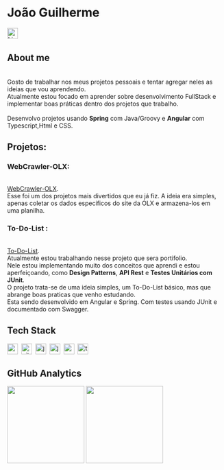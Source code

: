 # João Guilherme
<a href="https://www.linkedin.com/in/joaogacanuto" target="_blank"><img src="https://img.shields.io/badge/LinkedIn-0077B5?style=flat&logo=linkedin&logoColor=white" alt="LinkedIn Badge" height="25"></a>&nbsp;

## About me
<br>Gosto de trabalhar nos meus projetos pessoais e tentar agregar neles as ideias que vou aprendendo. 
<br>Atualmente estou focado em aprender sobre desenvolvimento FullStack e implementar boas práticas dentro dos projetos que trabalho.  
<br>Desenvolvo projetos usando **Spring** com Java/Groovy e **Angular** com Typescript,Html e CSS. 

## Projetos:

### WebCrawler-OLX:
<br> [WebCrawler-OLX](https://github.com/joaocanuto/WebCrawler-Projects).
<br>Esse foi um dos projetos mais divertidos que eu já fiz. A ideia era simples, apenas coletar os dados especificos do site da OLX e armazena-los em uma planilha.

### To-Do-List :
<br>[To-Do-List](https://github.com/joaocanuto/To-Do-List).
<br>Atualmente estou trabalhando nesse projeto que sera portifolio.
<br>Nele estou implementando muito dos conceitos que aprendi e estou aperfeiçoando, como **Design Patterns**, **API Rest** e **Testes Unitários com JUnit**.
<br>O projeto trata-se de uma ideia simples, um To-Do-List básico, mas que abrange boas praticas que venho estudando.
<br>Esta sendo desenvolvido em Angular e Spring. Com testes usando JUnit e documentado com Swagger.

## Tech Stack
<img src="https://img.shields.io/badge/C++-05122A?style=flat&logo=c%2B%2B&" alt="c++ Badge" height="25">&nbsp;
<img src="https://img.shields.io/badge/Git-05122A?style=flat&logo=git" alt="git Badge" height="25">&nbsp;
<img src="https://img.shields.io/badge/Java-05122A?style=flat&logo=java" alt="java Badge" height="25">&nbsp;
<img src="https://img.shields.io/badge/Javascript-05122A?style=flat&logo=javascript" alt="javascript Badge" height="25">&nbsp;
<img src="https://img.shields.io/badge/Postgresql-05122A?style=flat&logo=postgresql" alt="postgresql Badge" height="25">&nbsp;
<img src="https://img.shields.io/badge/Typescript-05122A?style=flat&logo=typescript" alt="typescript Badge" height="25">&nbsp;

## GitHub Analytics
<div>
<img height="180em" src="https://github-readme-stats.vercel.app/api?username=joaocanuto&theme=radical&show_icons=true&count_private=true">
<img height="180em" src="https://github-readme-stats.vercel.app/api/top-langs/?username=joaocanuto&theme=radical&layout=compact&langs_count=5">
</div>
